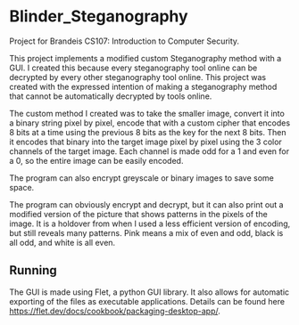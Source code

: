 # Blinder_Steganography
Project for Brandeis CS107: Introduction to Computer Security. 

This project implements a modified custom Steganography method 
with a GUI. I created this because every steganography tool online
can be decrypted by every other steganography tool online.
This project was created with the expressed intention of
making a steganography method that cannot be automatically
decrypted by tools online.

The custom method I created was to take the smaller image,
convert it into a binary string pixel by pixel, encode that with
a custom cipher that encodes 8 bits at a time using the previous 8 bits
as the key for the next 8 bits. Then it encodes that binary
into the target image pixel by pixel using the 3 color 
channels of the target image. Each channel is made odd for a 1
and even for a 0, so the entire image can be easily encoded.

The program can also encrypt greyscale or binary images to save
some space.

The program can obviously encrypt and decrypt, but it can also
print out a modified version of the picture that shows patterns
in the pixels of the image. It is a holdover from when I used a
less efficient version of encoding, but still reveals many 
patterns. Pink means a mix of even and odd, black is all odd,
and white is all even. 

## Running
The GUI is made using Flet, a python GUI library. It also
allows for automatic exporting of the files as executable applications.
Details can be found here https://flet.dev/docs/cookbook/packaging-desktop-app/.
